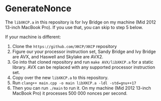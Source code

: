 # GenerateNonce

The `libXKCP.a` in this repository is for Ivy Bridge on my machine (Mid 2012 13-inch MacBook Pro). If you use that, you can skip to step 5 below.

If your machine is different:
1. Clone the `https://github.com/XKCP/XKCP` repository
2. Figure our your processor instruction set, Sandy Bridge and Ivy Bridge are AVX, and Haswell and Skylake are AVX2.
3. Go into that cloned repository and run `make AVX/libXKCP.a` for a static library. AVX can be replaced with any supported processor instruction set.
4. Copy over the new `libXKCP.a` to this repository.
5. Run `clang++ main.cpp -o main libXKCP.a -ldl -std=gnu++17`
6. Then you can run `./main` to run it. On my machine (Mid 2012 13-inch MacBook Pro) it processes 500 000 nonces per second.